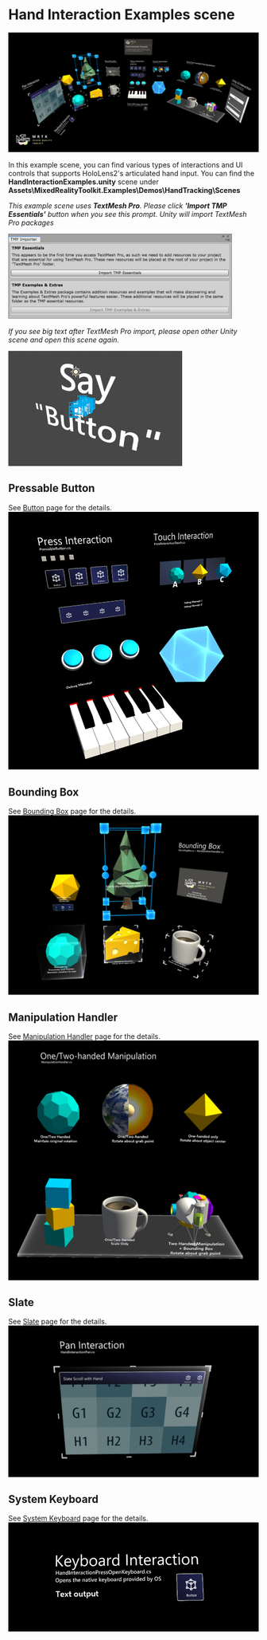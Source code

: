 # Hand Interaction Examples scene
![Hand Interaction Examples](../Documentation/Images/MRTK_Examples.png)

In this example scene, you can find various types of interactions and UI controls that supports HoloLens2's articulated hand input.
You can find the **HandInteractionExamples.unity** scene under **Assets\MixedRealityToolkit.Examples\Demos\HandTracking\Scenes**

*This example scene uses **TextMesh Pro**. Please click **'Import TMP Essentials'** button when you see this prompt. Unity will import TextMesh Pro packages*

<img src="../Documentation/Images/HandInteractionExamples/MRTK_Examples_TMP2.png" width="450">

*If you see big text after TextMesh Pro import, please open other Unity scene and open this scene again.*

<img src="../Documentation/Images/HandInteractionExamples/MRTK_Examples_TMP1.png" width="350">


## Pressable Button
See [Button](README_Button.md) page for the details.
![Hand Interaction Examples](../Documentation/Images/HandInteractionExamples/MRTK_Examples_PressTouch.png)

## Bounding Box
See [Bounding Box](README_BoundingBox.md) page for the details.
![Hand Interaction Examples](../Documentation/Images/HandInteractionExamples/MRTK_Examples_BoundingBox.png)

## Manipulation Handler
See [Manipulation Handler](README_ManipulationHandler.md) page for the details.
![Hand Interaction Examples](../Documentation/Images/HandInteractionExamples/MRTK_Examples_Manipulation.png)

## Slate
See [Slate](README_Slate.md) page for the details.
![Hand Interaction Examples](../Documentation/Images/HandInteractionExamples/MRTK_Examples_Slate.png)

## System Keyboard
See [System Keyboard](README_SystemKeyboard.md) page for the details.
![Hand Interaction Examples](../Documentation/Images/HandInteractionExamples/MRTK_Examples_Keyboard.png)
